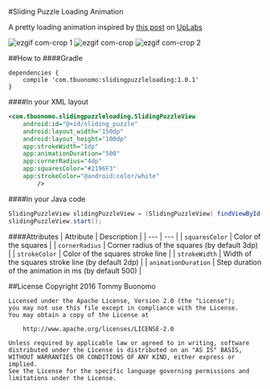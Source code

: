 #Sliding Puzzle Loading Animation

A pretty loading animation inspired by [this post](https://site.uplabs.com/posts/react-loader-component-with-clip-path-and-animated) on [UpLabs](https://site.uplabs.com/)

![ezgif com-crop 1](https://cloud.githubusercontent.com/assets/15737675/20040418/528c7cfc-a457-11e6-8f80-5a5d0ab902c8.gif) ![ezgif com-crop](https://cloud.githubusercontent.com/assets/15737675/20040372/5055e546-a456-11e6-8bc2-9f586e6ab9c3.gif)
![ezgif com-crop 2](https://cloud.githubusercontent.com/assets/15737675/20040459/4a3b239a-a458-11e6-990a-cdbec76ad2e8.gif)

##How to
####Gradle
```Gradle
dependencies {
    compile 'com.tbuonomo:slidingpuzzleloading:1.0.1'
}
```
####In your XML layout
```Xml
<com.tbuonomo.slidingpuzzleloading.SlidingPuzzleView
    android:id="@+id/sliding_puzzle"
    android:layout_width="150dp"
    android:layout_height="100dp"
    app:strokeWidth="1dp"
    app:animationDuration="500"
    app:cornerRadius="4dp"
    app:squaresColor="#2196F3"
    app:strokeColor="@android:color/white"
        />
```

####In your Java code
```Java
SlidingPuzzleView slidingPuzzleView = (SlidingPuzzleView) findViewById(R.id.sliding_puzzle);
slidingPuzzleView.start();
```

####Attributes
| Attribute | Description |
| --- | --- |
| `squaresColor` | Color of the squares |
| `cornerRadius` | Corner radius of the squares (by default 3dp) |
| `strokeColor`  | Color of the squares stroke line |
| `strokeWidth`  | Width of the squares stroke line (by default 2dp) |
| `animationDuration` | Step duration of the animation in ms (by default 500) |

##License
    Copyright 2016 Tommy Buonomo
    
    Licensed under the Apache License, Version 2.0 (the "License");
    you may not use this file except in compliance with the License.
    You may obtain a copy of the License at
    
        http://www.apache.org/licenses/LICENSE-2.0
    
    Unless required by applicable law or agreed to in writing, software
    distributed under the License is distributed on an "AS IS" BASIS,
    WITHOUT WARRANTIES OR CONDITIONS OF ANY KIND, either express or implied.
    See the License for the specific language governing permissions and
    limitations under the License.
